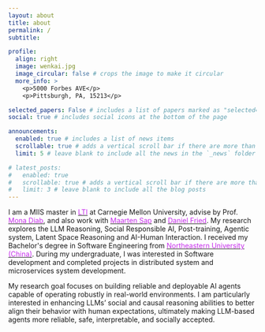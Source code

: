 ```yaml
---
layout: about
title: about
permalink: /
subtitle: 

profile:
  align: right
  image: wenkai.jpg
  image_circular: false # crops the image to make it circular
  more_info: >
    <p>5000 Forbes AVE</p>
    <p>Pittsburgh, PA, 15213</p>

selected_papers: False # includes a list of papers marked as "selected={true}"
social: true # includes social icons at the bottom of the page

announcements:
  enabled: true # includes a list of news items
  scrollable: true # adds a vertical scroll bar if there are more than 3 news items
  limit: 5 # leave blank to include all the news in the `_news` folder

# latest_posts:
#   enabled: true
#   scrollable: true # adds a vertical scroll bar if there are more than 3 new posts items
#   limit: 3 # leave blank to include all the blog posts
---
```

I am a MIIS master in <a href="https://www.lti.cs.cmu.edu/"><span style="color: rgb(199, 46, 237);">LTI</span></a> at Carnegie Mellon University, advise by Prof. <a href="https://www.lti.cs.cmu.edu/people/faculty/diab-mona.html"><span style="color: rgb(199, 46, 237);">Mona Diab</span></a>, and also work with <a href="https://maartensap.com/"><span style="color: rgb(199, 46, 237);">Maarten Sap</span></a> and <a href="https://dpfried.github.io/"><span style="color: rgb(199, 46, 237);">Daniel Fried</span></a>. My research explores the LLM Reasoning, Social Responsible AI, Post-training, Agentic system, Latent Space Reasoning and AI-Human Interaction. I received my Bachelor's degree in Software Engineering from <a href="https://english.neu.edu.cn/"><span style="color:rgb(199, 46, 237);">Northeastern University (China)</span></a>. During my undergraduate, I was interested in Software development and completed projects in distributed system and microservices system development.

My research goal focuses on building reliable and deployable AI agents capable of operating robustly in real-world environments. I am particularly interested in enhancing LLMs’ social and causal reasoning abilities to better align their behavior with human expectations, ultimately making LLM-based agents more reliable, safe, interpretable, and socially accepted.

<!-- My research interests are on the <span style="color: rgb(199, 46, 237);">LLM Reasoning, Post-training, Alignment, Agentic system, Responsible AI for Social Good, Latent Space Reasoning and AI-Human Interaction</span>.  -->

<!-- My primary goal is to advance the development of LLMs with enhanced social intelligence and practical reasoning capabilities, while also building better AI agents and applying them in real-world contexts, particularly emphasizing multi-agent collaboration and human-agent interaction. My research focuses on enabling these systems to better perceive and simulate human mental states and emotional contexts, fostering AI that can effectively address real-world human needs. Ultimately, I aim to contribute to building reliable, socially responsible, and trustworthy AI systems that integrate seamlessly into diverse applications.
 -->

<!-- 
Write your biography here. Tell the world about yourself. Link to your favorite [subreddit](http://reddit.com). You can put a picture in, too. The code is already in, just name your picture `prof_pic.jpg` and put it in the `img/` folder.

Put your address / P.O. box / other info right below your picture. You can also disable any of these elements by editing `profile` property of the YAML header of your `_pages/about.md`. Edit `_bibliography/papers.bib` and Jekyll will render your [publications page](/al-folio/publications/) automatically.

Link to your social media connections, too. This theme is set up to use [Font Awesome icons](https://fontawesome.com/) and [Academicons](https://jpswalsh.github.io/academicons/), like the ones below. Add your Facebook, Twitter, LinkedIn, Google Scholar, or just disable all of them. -->
